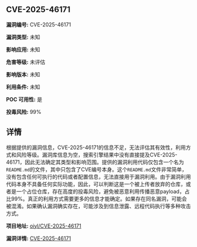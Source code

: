 ## CVE-2025-46171

**漏洞编号:** CVE-2025-46171

**漏洞类型:** 未知

**影响应用:** 未知

**危害等级:** 未评估

**影响版本:** 未知

**利用条件:** 未知

**POC 可用性:** 是

**投毒风险:** 99%

## 详情

根据提供的漏洞信息，CVE-2025-46171的信息不足，无法评估其有效性，利用方式和风险等级。漏洞库信息为空，搜索引擎结果中没有直接提及CVE-2025-46171，因此无法确定其类型和影响范围。提供的漏洞利用代码仅包含一个名为`README.md`的文件，其中只包含了CVE编号本身。这个`README.md`文件非常简单，没有包含任何可执行的代码或者配置信息，无法直接用于漏洞利用。由于漏洞利用代码本身不具备任何实际功能，因此，可以判断这是一个被上传者放弃的仓库，或者是一个占位仓库，存在高度的投毒风险，避免被恶意利用传播恶意payload，占比99%。真正的利用方式需要更多的信息才能确定。如果存在同名漏洞，可能会被混淆。如果确认漏洞确实存在，可能涉及到信息泄露、远程代码执行等多种攻击方式。

**项目地址:** [oiyl/CVE-2025-46171](https://github.com/oiyl/CVE-2025-46171)

**漏洞详情:** [CVE-2025-46171](https://nvd.nist.gov/vuln/detail/CVE-2025-46171)